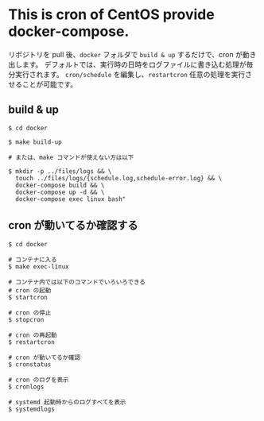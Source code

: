 # This is cron of CentOS provide docker-compose.

リポジトリを pull 後、`docker` フォルダで `build & up` するだけで、cron が動き出します。
デフォルトでは、実行時の日時をログファイルに書き込む処理が毎分実行されます。
`cron/schedule` を編集し、`restartcron` 任意の処理を実行させることが可能です。

## build & up

```
$ cd docker

$ make build-up

# または、make コマンドが使えない方は以下

$ mkdir -p ../files/logs && \
  touch ../files/logs/{schedule.log,schedule-error.log} && \
  docker-compose build && \
  docker-compose up -d && \
  docker-compose exec linux bash"
```

## cron が動いてるか確認する

```
$ cd docker

# コンテナに入る
$ make exec-linux

# コンテナ内では以下のコマンドでいろいろできる
# cron の起動
$ startcron

# cron の停止
$ stopcron

# cron の再起動
$ restartcron

# cron が動いてるか確認
$ cronstatus

# cron のログを表示
$ cronlogs

# systemd 起動時からのログすべてを表示
$ systemdlogs
```
